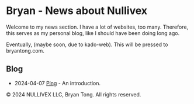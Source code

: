 # Bryan - News about Nullivex

Welcome to my news section. I have a lot of websites, too many.
Therefore, this serves as my personal blog, like I should have
been doing long ago.

Eventually, (maybe soon, due to kado-web). This will be pressed
to bryantong.com.

## Blog

* 2024-04-07 [Ping](https://github.com/nullivex/bryan/blob/main/blog/2024/04/Ping.md) - An introduction.

&copy; 2024 NULLIVEX LLC, Bryan Tong. All rights reserved.
